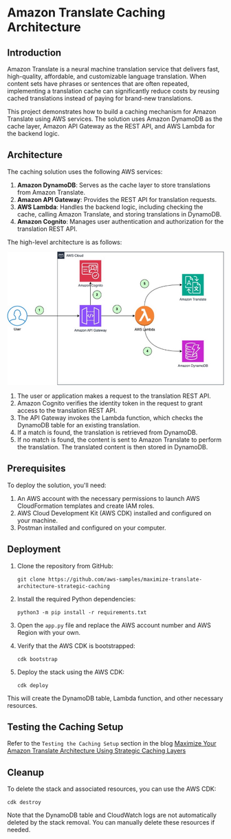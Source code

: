# Amazon Translate Caching Architecture

## Introduction

Amazon Translate is a neural machine translation service that delivers fast, high-quality, affordable, and customizable language translation. When content sets have phrases or sentences that are often repeated, implementing a translation cache can significantly reduce costs by reusing cached translations instead of paying for brand-new translations.

This project demonstrates how to build a caching mechanism for Amazon Translate using AWS services. The solution uses Amazon DynamoDB as the cache layer, Amazon API Gateway as the REST API, and AWS Lambda for the backend logic.

## Architecture

The caching solution uses the following AWS services:

1. **Amazon DynamoDB**: Serves as the cache layer to store translations from Amazon Translate.
2. **Amazon API Gateway**: Provides the REST API for translation requests.
3. **AWS Lambda**: Handles the backend logic, including checking the cache, calling Amazon Translate, and storing translations in DynamoDB.
4. **Amazon Cognito**: Manages user authentication and authorization for the translation REST API.

The high-level architecture is as follows:

![Architecture Diagram](media/architecture.jpg)

1. The user or application makes a request to the translation REST API.
2. Amazon Cognito verifies the identity token in the request to grant access to the translation REST API.
3. The API Gateway invokes the Lambda function, which checks the DynamoDB table for an existing translation.
4. If a match is found, the translation is retrieved from DynamoDB.
5. If no match is found, the content is sent to Amazon Translate to perform the translation. The translated content is then stored in DynamoDB.


## Prerequisites

To deploy the solution, you'll need:

1. An AWS account with the necessary permissions to launch AWS CloudFormation templates and create IAM roles.
2. AWS Cloud Development Kit (AWS CDK) installed and configured on your machine.
3. Postman installed and configured on your computer.

## Deployment

1. Clone the repository from GitHub:

   ```
   git clone https://github.com/aws-samples/maximize-translate-architecture-strategic-caching
   ```

2. Install the required Python dependencies:

   ```
   python3 -m pip install -r requirements.txt
   ```

3. Open the `app.py` file and replace the AWS account number and AWS Region with your own.

4. Verify that the AWS CDK is bootstrapped:

   ```
   cdk bootstrap
   ```

5. Deploy the stack using the AWS CDK:

   ```
   cdk deploy
   ```

This will create the DynamoDB table, Lambda function, and other necessary resources.

## Testing the Caching Setup

Refer to the `Testing the Caching Setup` section in the blog [Maximize Your Amazon Translate Architecture Using Strategic Caching Layers](https://aws.amazon.com/blogs/machine-learning/maximize-your-amazon-translate-architecture-using-strategic-caching-layers/)

## Cleanup

To delete the stack and associated resources, you can use the AWS CDK:

```
cdk destroy
```

Note that the DynamoDB table and CloudWatch logs are not automatically deleted by the stack removal. You can manually delete these resources if needed.

